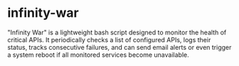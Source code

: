 # infinity-war
"Infinity War" is a lightweight bash script designed to monitor the health of critical APIs. It periodically checks a list of configured APIs, logs their status, tracks consecutive failures, and can send email alerts or even trigger a system reboot if all monitored services become unavailable.
